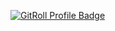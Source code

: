 [<a href="https://gitroll.io/profile/u8hmrFVfVCTalMOlwwYuKVfGicPE3" target="_blank"><img src="https://gitroll.io/api/badges/profiles/v1/u8hmrFVfVCTalMOlwwYuKVfGicPE3" alt="GitRoll Profile Badge"/></a>
](https://gitroll.io/profile/u8hmrFVfVCTalMOlwwYuKVfGicPE3)
